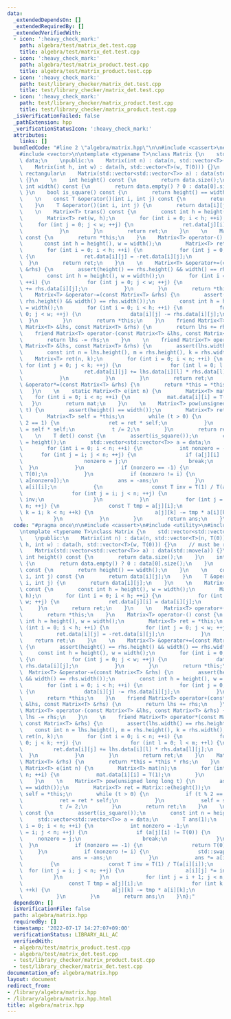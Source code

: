 ```yaml
---
data:
  _extendedDependsOn: []
  _extendedRequiredBy: []
  _extendedVerifiedWith:
  - icon: ':heavy_check_mark:'
    path: algebra/test/matrix_det.test.cpp
    title: algebra/test/matrix_det.test.cpp
  - icon: ':heavy_check_mark:'
    path: algebra/test/matrix_product.test.cpp
    title: algebra/test/matrix_product.test.cpp
  - icon: ':heavy_check_mark:'
    path: test/library_checker/matrix_det.test.cpp
    title: test/library_checker/matrix_det.test.cpp
  - icon: ':heavy_check_mark:'
    path: test/library_checker/matrix_product.test.cpp
    title: test/library_checker/matrix_product.test.cpp
  _isVerificationFailed: false
  _pathExtension: hpp
  _verificationStatusIcon: ':heavy_check_mark:'
  attributes:
    links: []
  bundledCode: "#line 2 \"algebra/matrix.hpp\"\n\n#include <cassert>\n#include <utility>\n\
    #include <vector>\n\ntemplate <typename T>\nclass Matrix {\n    std::vector<std::vector<T>>\
    \ data;\n    \npublic:\n    Matrix(int n) : data(n, std::vector<T>(n, T(0))) {}\n\
    \    Matrix(int h, int w) : data(h, std::vector<T>(w, T(0))) {}\n    // must be\
    \ rectangular\n    Matrix(std::vector<std::vector<T>> a) : data(std::move(a))\
    \ {}\n    \n    int height() const {\n        return data.size();\n    }\n   \
    \ int width() const {\n        return data.empty() ? 0 : data[0].size();\n   \
    \ }\n    bool is_square() const {\n        return height() == width();\n    }\n\
    \    \n    const T &operator()(int i, int j) const {\n        return data[i][j];\n\
    \    }\n    T &operator()(int i, int j) {\n        return data[i][j];\n    }\n\
    \    \n    Matrix<T> trans() const {\n        const int h = height(), w = width();\n\
    \        Matrix<T> ret(w, h);\n        for (int i = 0; i < h; ++i) {\n       \
    \     for (int j = 0; j < w; ++j) {\n                ret.data[j][i] = data[i][j];\n\
    \            }\n        }\n        return ret;\n    }\n    \n    Matrix<T> operator+()\
    \ const {\n        return *this;\n    }\n    Matrix<T> operator-() const {\n \
    \       const int h = height(), w = width();\n        Matrix<T> ret = *this;\n\
    \        for (int i = 0; i < h; ++i) {\n            for (int j = 0; j < w; ++j)\
    \ {\n                ret.data[i][j] = -ret.data[i][j];\n            }\n      \
    \  }\n        return ret;\n    }\n    \n    Matrix<T> &operator+=(const Matrix<T>\
    \ &rhs) {\n        assert(height() == rhs.height() && width() == rhs.width());\n\
    \        const int h = height(), w = width();\n        for (int i = 0; i < h;\
    \ ++i) {\n            for (int j = 0; j < w; ++j) {\n                data[i][j]\
    \ += rhs.data[i][j];\n            }\n        }\n        return *this;\n    }\n\
    \    Matrix<T> &operator-=(const Matrix<T> &rhs) {\n        assert(height() ==\
    \ rhs.height() && width() == rhs.width());\n        const int h = height(), w\
    \ = width();\n        for (int i = 0; i < h; ++i) {\n            for (int j =\
    \ 0; j < w; ++j) {\n                data[i][j] -= rhs.data[i][j];\n          \
    \  }\n        }\n        return *this;\n    }\n    friend Matrix<T> operator+(const\
    \ Matrix<T> &lhs, const Matrix<T> &rhs) {\n        return lhs += rhs;\n    }\n\
    \    friend Matrix<T> operator-(const Matrix<T> &lhs, const Matrix<T> &rhs) {\n\
    \        return lhs -= rhs;\n    }\n    \n    friend Matrix<T> operator*(const\
    \ Matrix<T> &lhs, const Matrix<T> &rhs) {\n        assert(lhs.width() == rhs.height());\n\
    \        const int n = lhs.height(), m = rhs.height(), k = rhs.width();\n    \
    \    Matrix<T> ret(n, k);\n        for (int i = 0; i < n; ++i) {\n           \
    \ for (int j = 0; j < k; ++j) {\n                for (int l = 0; l < m; ++l) {\n\
    \                    ret.data[i][j] += lhs.data[i][l] * rhs.data[l][j];\n    \
    \            }\n            }\n        }\n        return ret;\n    }\n    Matrix<T>\
    \ &operator*=(const Matrix<T> &rhs) {\n        return *this = *this * rhs;\n \
    \   }\n    \n    static Matrix<T> e(int n) {\n        Matrix<T> mat(n);\n    \
    \    for (int i = 0; i < n; ++i) {\n            mat.data[i][i] = T(1);\n     \
    \   }\n        return mat;\n    }\n    \n    Matrix<T> pow(unsigned long long\
    \ t) {\n        assert(height() == width());\n        Matrix<T> ret = Matrix::e(height());\n\
    \        Matrix<T> self = *this;\n        while (t > 0) {\n            if (t %\
    \ 2 == 1) {\n                ret = ret * self;\n            }\n            self\
    \ = self * self;\n            t /= 2;\n        }\n        return ret;\n    }\n\
    \    \n    T det() const {\n        assert(is_square());\n        const int n\
    \ = height();\n        std::vector<std::vector<T>> a = data;\n        T ans(1);\n\
    \        for (int i = 0; i < n; ++i) {\n            int nonzero = -1;\n      \
    \      for (int j = i; j < n; ++j) {\n                if (a[j][i] != T(0)) {\n\
    \                    nonzero = j;\n                    break;\n              \
    \  }\n            }\n            if (nonzero == -1) {\n                return\
    \ T(0);\n            }\n            if (nonzero != i) {\n                std::swap(a[i],\
    \ a[nonzero]);\n                ans = -ans;\n            }\n            ans *=\
    \ a[i][i];\n            {\n                const T inv = T(1) / T(a[i][i]);\n\
    \                for (int j = i; j < n; ++j) {\n                    a[i][j] *=\
    \ inv;\n                }\n            }\n            for (int j = i + 1; j <\
    \ n; ++j) {\n                const T tmp = a[j][i];\n                for (int\
    \ k = i; k < n; ++k) {\n                    a[j][k] -= tmp * a[i][k];\n      \
    \          }\n            }\n        }\n        return ans;\n    }\n};\n"
  code: "#pragma once\n\n#include <cassert>\n#include <utility>\n#include <vector>\n\
    \ntemplate <typename T>\nclass Matrix {\n    std::vector<std::vector<T>> data;\n\
    \    \npublic:\n    Matrix(int n) : data(n, std::vector<T>(n, T(0))) {}\n    Matrix(int\
    \ h, int w) : data(h, std::vector<T>(w, T(0))) {}\n    // must be rectangular\n\
    \    Matrix(std::vector<std::vector<T>> a) : data(std::move(a)) {}\n    \n   \
    \ int height() const {\n        return data.size();\n    }\n    int width() const\
    \ {\n        return data.empty() ? 0 : data[0].size();\n    }\n    bool is_square()\
    \ const {\n        return height() == width();\n    }\n    \n    const T &operator()(int\
    \ i, int j) const {\n        return data[i][j];\n    }\n    T &operator()(int\
    \ i, int j) {\n        return data[i][j];\n    }\n    \n    Matrix<T> trans()\
    \ const {\n        const int h = height(), w = width();\n        Matrix<T> ret(w,\
    \ h);\n        for (int i = 0; i < h; ++i) {\n            for (int j = 0; j <\
    \ w; ++j) {\n                ret.data[j][i] = data[i][j];\n            }\n   \
    \     }\n        return ret;\n    }\n    \n    Matrix<T> operator+() const {\n\
    \        return *this;\n    }\n    Matrix<T> operator-() const {\n        const\
    \ int h = height(), w = width();\n        Matrix<T> ret = *this;\n        for\
    \ (int i = 0; i < h; ++i) {\n            for (int j = 0; j < w; ++j) {\n     \
    \           ret.data[i][j] = -ret.data[i][j];\n            }\n        }\n    \
    \    return ret;\n    }\n    \n    Matrix<T> &operator+=(const Matrix<T> &rhs)\
    \ {\n        assert(height() == rhs.height() && width() == rhs.width());\n   \
    \     const int h = height(), w = width();\n        for (int i = 0; i < h; ++i)\
    \ {\n            for (int j = 0; j < w; ++j) {\n                data[i][j] +=\
    \ rhs.data[i][j];\n            }\n        }\n        return *this;\n    }\n  \
    \  Matrix<T> &operator-=(const Matrix<T> &rhs) {\n        assert(height() == rhs.height()\
    \ && width() == rhs.width());\n        const int h = height(), w = width();\n\
    \        for (int i = 0; i < h; ++i) {\n            for (int j = 0; j < w; ++j)\
    \ {\n                data[i][j] -= rhs.data[i][j];\n            }\n        }\n\
    \        return *this;\n    }\n    friend Matrix<T> operator+(const Matrix<T>\
    \ &lhs, const Matrix<T> &rhs) {\n        return lhs += rhs;\n    }\n    friend\
    \ Matrix<T> operator-(const Matrix<T> &lhs, const Matrix<T> &rhs) {\n        return\
    \ lhs -= rhs;\n    }\n    \n    friend Matrix<T> operator*(const Matrix<T> &lhs,\
    \ const Matrix<T> &rhs) {\n        assert(lhs.width() == rhs.height());\n    \
    \    const int n = lhs.height(), m = rhs.height(), k = rhs.width();\n        Matrix<T>\
    \ ret(n, k);\n        for (int i = 0; i < n; ++i) {\n            for (int j =\
    \ 0; j < k; ++j) {\n                for (int l = 0; l < m; ++l) {\n          \
    \          ret.data[i][j] += lhs.data[i][l] * rhs.data[l][j];\n              \
    \  }\n            }\n        }\n        return ret;\n    }\n    Matrix<T> &operator*=(const\
    \ Matrix<T> &rhs) {\n        return *this = *this * rhs;\n    }\n    \n    static\
    \ Matrix<T> e(int n) {\n        Matrix<T> mat(n);\n        for (int i = 0; i <\
    \ n; ++i) {\n            mat.data[i][i] = T(1);\n        }\n        return mat;\n\
    \    }\n    \n    Matrix<T> pow(unsigned long long t) {\n        assert(height()\
    \ == width());\n        Matrix<T> ret = Matrix::e(height());\n        Matrix<T>\
    \ self = *this;\n        while (t > 0) {\n            if (t % 2 == 1) {\n    \
    \            ret = ret * self;\n            }\n            self = self * self;\n\
    \            t /= 2;\n        }\n        return ret;\n    }\n    \n    T det()\
    \ const {\n        assert(is_square());\n        const int n = height();\n   \
    \     std::vector<std::vector<T>> a = data;\n        T ans(1);\n        for (int\
    \ i = 0; i < n; ++i) {\n            int nonzero = -1;\n            for (int j\
    \ = i; j < n; ++j) {\n                if (a[j][i] != T(0)) {\n               \
    \     nonzero = j;\n                    break;\n                }\n          \
    \  }\n            if (nonzero == -1) {\n                return T(0);\n       \
    \     }\n            if (nonzero != i) {\n                std::swap(a[i], a[nonzero]);\n\
    \                ans = -ans;\n            }\n            ans *= a[i][i];\n   \
    \         {\n                const T inv = T(1) / T(a[i][i]);\n              \
    \  for (int j = i; j < n; ++j) {\n                    a[i][j] *= inv;\n      \
    \          }\n            }\n            for (int j = i + 1; j < n; ++j) {\n \
    \               const T tmp = a[j][i];\n                for (int k = i; k < n;\
    \ ++k) {\n                    a[j][k] -= tmp * a[i][k];\n                }\n \
    \           }\n        }\n        return ans;\n    }\n};"
  dependsOn: []
  isVerificationFile: false
  path: algebra/matrix.hpp
  requiredBy: []
  timestamp: '2022-07-17 14:27:07+09:00'
  verificationStatus: LIBRARY_ALL_AC
  verifiedWith:
  - algebra/test/matrix_product.test.cpp
  - algebra/test/matrix_det.test.cpp
  - test/library_checker/matrix_product.test.cpp
  - test/library_checker/matrix_det.test.cpp
documentation_of: algebra/matrix.hpp
layout: document
redirect_from:
- /library/algebra/matrix.hpp
- /library/algebra/matrix.hpp.html
title: algebra/matrix.hpp
---
```

